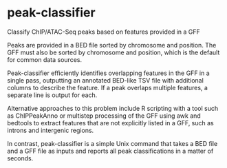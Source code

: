 # peak-classifier
Classify ChIP/ATAC-Seq peaks based on features provided in a GFF

Peaks are provided in a BED file sorted by chromosome and position.  The GFF
must also be sorted by chromosome and position, which is the default for common
data sources.

Peak-classifier efficiently identifies overlapping features in the GFF in a
single pass, outputting an annotated BED-like TSV file with additional columns
to describe the feature.  If a peak overlaps multiple features, a separate
line is output for each.

Alternative approaches to this problem include R scripting with a tool such
as ChIPPeakAnno or multistep processing of the GFF using awk and bedtools to
extract features that are not explicitly listed in a GFF, such as introns and
intergenic regions.

In contrast, peak-classifier is a simple Unix command that takes a BED file
and a GFF file as inputs and reports all peak classifications in a matter of
seconds.
